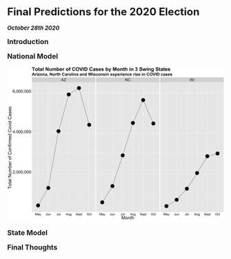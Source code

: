 **<font size="5"> Final Predictions for the 2020 Election </font>**

_**<font size="2"> October 28th 2020 </font>**_



**<font size="3"> Introduction </font>**





**<font size="3"> National Model </font>**


![Swing States Covid](swingstates_covid.png)





**<font size="3"> State Model </font>**





**<font size="3"> Final Thoughts </font>**

